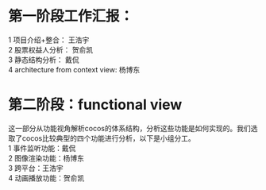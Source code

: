 # 第一阶段工作汇报：
1 项目介绍+整合： 王浩宇  
2 股票权益人分析： 贺俞凯  
3 静态结构分析： 戴侃  
4 architecture from context view: 杨博东  
# 第二阶段：functional view
这一部分从功能视角解析cocos的体系结构，分析这些功能是如何实现的。我们选取了cocos比较典型的四个功能进行分析，以下是小组分工。  
1 事件监听功能：戴侃  
2 图像渲染功能：杨博东  
3 跨平台：王浩宇  
4 动画播放功能：贺俞凯  
